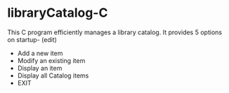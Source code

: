 # libraryCatalog-C
This C program efficiently manages a library catalog. It provides 5 options on startup-
(edit)
- Add a new item
- Modify an existing item
- Display an item
- Display all Catalog items
- EXIT